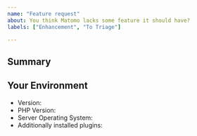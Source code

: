 ```yaml
---
name: "Feature request"
about: You think Matomo lacks some feature it should have?
labels: ["Enhancement", "To Triage"]

---
```


<!-- Please provide a short summary of the issue in the *Title* above -->

<!-- Important: Please contact the Matomo community forum for questions: https://forum.matomo.org/ -->

## Summary
<!-- Please provide a detailed summary of the feature -->

## Your Environment
<!-- Include as many relevant details about the environment when applicable -->
<!-- You can find some of that information in the system check -->
* Version:
* PHP Version:
* Server Operating System:
* Additionally installed plugins:
